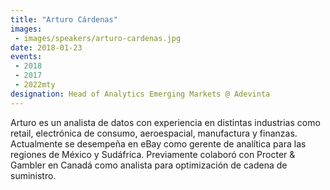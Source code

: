 ```yaml
---
title: "Arturo Cárdenas"
images:
 - images/speakers/arturo-cardenas.jpg
date: 2018-01-23
events:
 - 2018
 - 2017
 - 2022mty
designation: Head of Analytics Emerging Markets @ Adevinta 
---
```


Arturo es un analista de datos con experiencia en distintas industrias como retail, electrónica de consumo, aeroespacial, manufactura y finanzas. Actualmente se desempeña en eBay como gerente de analítica para las regiones de México y Sudáfrica. Previamente colaboró con Procter &amp; Gambler en Canadá como analista para optimización de cadena de suministro.